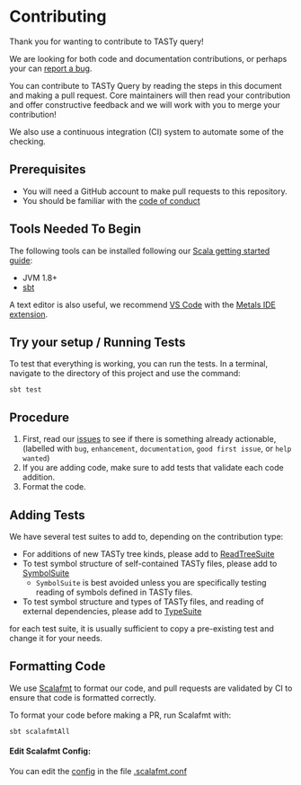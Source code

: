 # Contributing

Thank you for wanting to contribute to TASTy query!

We are looking for both code and documentation contributions, or perhaps your can [report a bug](https://github.com/scalacenter/tasty-query/issues).

You can contribute to TASTy Query by reading the steps in this document and making a pull request.
Core maintainers will then read your contribution and offer constructive feedback and we will work with you to merge your contribution!

We also use a continuous integration (CI) system to automate some of the checking.

## Prerequisites
- You will need a GitHub account to make pull requests to this repository.
- You should be familiar with the [code of conduct](https://scala-lang.org/conduct/)

## Tools Needed To Begin
The following tools can be installed following our [Scala getting started guide](https://docs.scala-lang.org/getting-started/index.html):
- JVM 1.8+
- [sbt](https://www.scala-sbt.org/download.html)

A text editor is also useful, we recommend [VS Code](https://code.visualstudio.com) with the [Metals IDE extension](https://marketplace.visualstudio.com/items?itemName=scalameta.metals).

## Try your setup / Running Tests
To test that everything is working, you can run the tests. In a terminal, navigate to the directory of this project and use the command:
```script
sbt test
```

## Procedure

1. First, read our [issues](https://github.com/scalacenter/tasty-query/issues) to see if there is something already actionable, (labelled with `bug`, `enhancement`, `documentation`, `good first issue`, or `help wanted`)
2. If you are adding code, make sure to add tests that validate each code addition.
3. Format the code.

## Adding Tests

We have several test suites to add to, depending on the contribution type:
- For additions of new TASTy tree kinds, please add to [ReadTreeSuite](jvm/src/test/scala/tastyquery/ReadTreeSuite.scala)
- To test symbol structure of self-contained TASTy files, please add to [SymbolSuite](jvm/src/test/scala/tastyquery/SymbolSuite.scala)
  - `SymbolSuite` is best avoided unless you are specifically testing reading of symbols defined in TASTy files.
- To test symbol structure and types of TASTy files, and reading of external dependencies, please add to [TypeSuite](jvm/src/test/scala/tastyquery/TypeSuite.scala)

for each test suite, it is usually sufficient to copy a pre-existing test and change it for your needs.

## Formatting Code
We use [Scalafmt](https://scalameta.org/scalafmt/) to format our code, and pull requests are validated by CI to ensure that code is formatted correctly.

To format your code before making a PR, run Scalafmt with:

```script
sbt scalafmtAll
```

#### Edit Scalafmt Config:
You can edit the [config](https://scalameta.org/scalafmt/docs/configuration.html) in the file [.scalafmt.conf](.scalafmt.conf)
